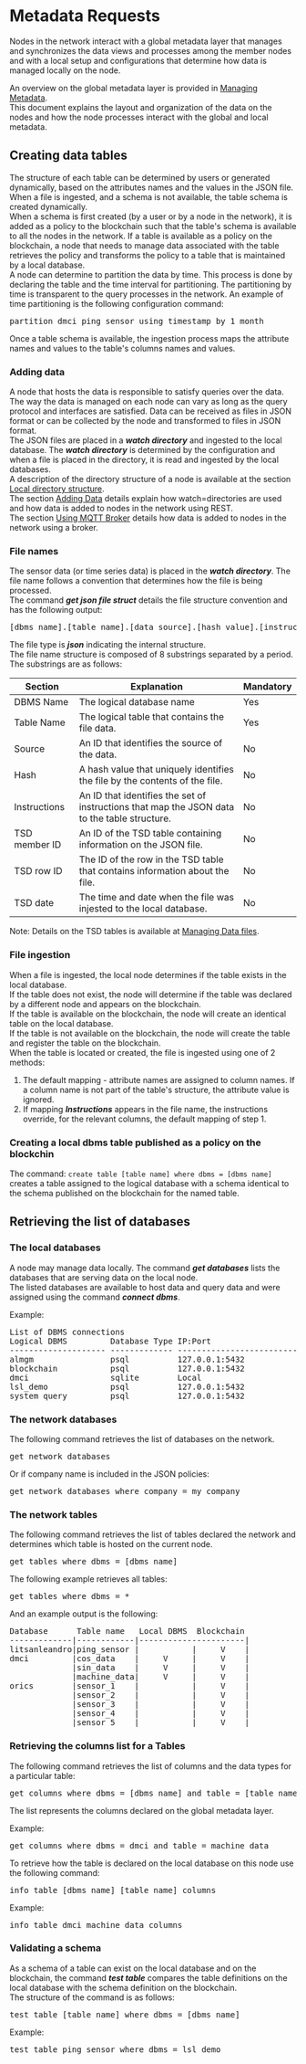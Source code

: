 # Metadata Requests

Nodes in the network interact with a global metadata layer that manages and synchronizes the data views and processes among 
the member nodes and with a local setup and configurations that determine how data is managed locally on the node.  

An overview on the global metadata layer is provided in [Managing Metadata](https://github.com/AnyLog-co/documentation/blob/master/metadata%20management.md#managing-metadata).  
This document explains the layout and organization of the data on the nodes and how the node processes interact with the global and local metadata.
 

## Creating data tables

The structure of each table can be determined by users or generated dynamically, based on the attributes names and the values in the JSON file.  
When a file is ingested, and a schema is not available, the table schema is created dynamically.    
When a schema is first created (by a user or by a node in the network), it is added as a policy to the blockchain such that the table's schema is available to all 
the nodes in the network. If a table is available as a policy on the blockchain, a node that needs to manage data associated with the table retrieves the policy and 
transforms the policy to a table that is maintained by a local database.  
A node can determine to partition the data by time. This process is done by declaring the table and the time interval for partitioning. The partitioning 
by time is transparent to the query processes in the network.
An example of time partitioning is the following configuration command:  
<pre>
partition dmci ping_sensor using timestamp by 1 month
</pre>
Once a table schema is available, the ingestion process maps the attribute names and values to the table's columns names and values.


### Adding data

A node that hosts the data is responsible to satisfy queries over the data. The way the data is managed on each node can vary as long
as the query protocol and interfaces are satisfied.
Data can be received as files in JSON format or can be collected by the node and transformed to files in JSON format.  
The JSON files are placed in a ***watch directory*** and ingested to the local database.
The ***watch directory*** is determined by the configuration and when a file is placed in the directory, it is read and ingested by the local databases.  
A description of the directory structure of a node is available at the section [Local directory structure](https://github.com/AnyLog-co/documentation/blob/master/getting%20started.md#local-directory-structure).  
The section [Adding Data](https://github.com/AnyLog-co/documentation/blob/master/adding%20data.md#adding-data-to-nodes-in-the-network) 
details explain how watch=directories are used and how data is added to nodes in the network using REST.       
The section [Using MQTT Broker](https://github.com/AnyLog-co/documentation/blob/master/mqtt.md#using-mqtt-broker) details how data is added to nodes 
in the network using a broker.  

### File names

The sensor data (or time series data) is placed in the ***watch directory***.
The file name follows a convention that determines how the file is being processed.    
The command ***get json file struct*** details the file structure convention and has the following output:  
<pre>
[dbms name].[table name].[data source].[hash value].[instructions].[TSD member ID].[TSD row ID].[TSD date].json
</pre>

The file type is ***json*** indicating the internal structure.  
The file name structure is composed of 8 substrings separated by a period. The substrings are as follows:

| Section       | Explanation  | Mandatory  |
| ------------- | ----------- | --------  |
| DBMS Name | The logical database name | Yes |
| Table Name | The logical table that contains the file data. | Yes |
| Source | An ID that identifies the source of the data. | No |
| Hash | A hash value that uniquely identifies the file by the contents of the file. | No |
| Instructions | An ID that identifies the set of instructions that map the JSON data to the table structure. | No |
| TSD member ID | An ID of the TSD table containing information on the JSON file. | No |
| TSD row ID | The ID of the row in  the TSD table that contains information about the file. | No |
| TSD date | The time and date when the file was injested to the local database. | No |

Note: Details on the TSD tables is available at [Managing Data files](https://github.com/AnyLog-co/documentation/blob/master/managing%20data%20files%20status.md#managing-data-files).

### File ingestion

When a file is ingested, the local node determines if the table exists in the local database.  
If the table does not exist, the node will determine if the table was declared by a different node and appears on the blockchain.  
If the table is available on the blockchain, the node will create an identical table on the local database.  
If the table is not available on the blockchain, the node will create the table and register the table on the blockchain.  
When the table is located or created, the file is ingested using one of 2 methods:  
1. The default mapping - attribute names are assigned to column names. If a column name is not part of the table's structure, the attribute value is ignored.  
2. If mapping ***Instructions*** appears in the file name, the instructions override, for the relevant columns, the default mapping of step 1.


### Creating a local dbms table published as a policy on the blockchin

The command: ```create table [table name] where dbms = [dbms name]``` creates a table assigned to the logical database with a schema identical to the schema published on the blockchain for the named table.


## Retrieving the list of databases

### The local databases

A node may manage data locally. The command ***get databases*** lists the databases that are serving data on the local node.  
The listed databases are available to host data and query data and were assigned using the command ***connect dbms***.  

Example:

<pre>
List of DBMS connections
Logical DBMS         Database Type IP:Port                        Storage
-------------------- ------------- ------------------------------ -------------------------
almgm                psql          127.0.0.1:5432                 Persistent
blockchain           psql          127.0.0.1:5432                 Persistent
dmci                 sqlite        Local                          D:\Node\AnyLog-Network\data\dbms\dmci.dbms
lsl_demo             psql          127.0.0.1:5432                 Persistent
system_query         psql          127.0.0.1:5432                 Persistent
</pre>

### The network databases

The following command retrieves the list of databases on the network.
<pre>
get network databases
</pre>
Or if company name is included in the JSON policies:
<pre>
get network databases where company = my_company
</pre>

### The network tables
The following command retrieves the list of tables declared the network and determines which table is hosted on the current node.
<pre>
get tables where dbms = [dbms name]
</pre>

The following example retrieves all tables:
<pre>
get tables where dbms = *
</pre>

And an example output is the following:
<pre>
Database      Table name   Local DBMS  Blockchain
-------------|------------|----------------------|
litsanleandro|ping_sensor |           |     V    |
dmci         |cos_data    |     V     |     V    |
             |sin_data    |     V     |     V    |
             |machine_data|     V     |     V    |
orics        |sensor_1    |           |     V    |
             |sensor_2    |           |     V    |
             |sensor_3    |           |     V    |
             |sensor_4    |           |     V    |
             |sensor_5    |           |     V    |
</pre>

###  Retrieving the columns list for a Tables

The following command retrieves the list of columns and the data types for a particular table:
<pre>
get columns where dbms = [dbms name] and table = [table name]
</pre>

The list represents the columns declared on the global metadata layer.

Example:
<pre>
get columns where dbms = dmci and table = machine_data
</pre>

To retrieve how the table is declared on  the local database on this node use the following command:

<pre>
info table [dbms name] [table name] columns
</pre>

Example:
<pre>
info table dmci machine_data columns
</pre>

### Validating a schema

As a schema of a table can exist on the local database and on the blockchain, the command ***test table*** compares the table definitions on the local database with the schema definition on the blockchain.  
The structure of the command is as follows:  
<pre>
test table [table name] where dbms = [dbms name]
</pre>

Example: 
<pre>
test table ping_sensor where dbms = lsl_demo
</pre> 



